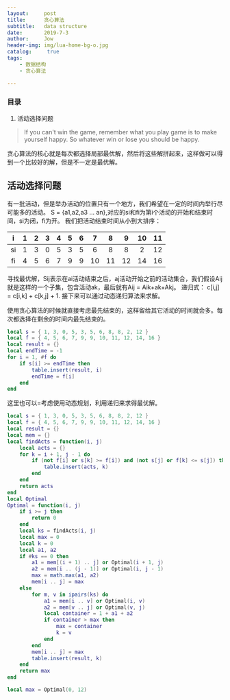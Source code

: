 ```yaml
---
layout:     post
title:      贪心算法
subtitle:   data structure
date:       2019-7-3
author:     Jow
header-img: img/lua-home-bg-o.jpg
catalog: 	 true 
tags:
    - 数据结构
    - 贪心算法

---
```


### 目录
1. 活动选择问题


> If you can't win the game, remember what you play game is to make yourself happy. So whatever win or lose you should be happy.

贪心算法的核心就是每次都选择局部最优解，然后将这些解拼起来，这样做可以得到一个比较好的解，但是不一定是最优解。

## 活动选择问题
有一批活动，但是举办活动的位置只有一个地方，我们希望在一定的时间内举行尽可能多的活动。
S = {a1,a2,a3 ... an},对应的si和fi为第i个活动的开始和结束时间，si为闭，fi为开。
我们把活动结束时间从小到大排序：

|i|1|2|3|4|5|6|7|8|9|10|11|
|:--:|:--:|:--:|:--:|:--:|:--:|:--:|:--:|:--:|:--:|:--:|:--:|
|si|1|3|0|5|3|5|6|8|8|2|12|
|fi|4|5|6|7|9|9|10|11|12|14|16|
寻找最优解，Sij表示在ai活动结束之后，aj活动开始之前的活动集合，我们假设Aij就是这样的一个子集，包含活动ak，最后就有Aij = Aik+ak+Akj。
递归式： c[i,j] = c[i,k] + c[k,j] + 1.
接下来可以通过动态递归算法来求解。

使用贪心算法的时候就直接考虑最先结束的，这样留给其它活动的时间就会多。每次都选择在剩余的时间内最先结束的。
```lua
local s = { 1, 3, 0, 5, 3, 5, 6, 8, 8, 2, 12 }
local f = { 4, 5, 6, 7, 9, 9, 10, 11, 12, 14, 16 }
local result = {}
local endTime = -1
for i = 1, #f do
    if s[i] >= endTime then
        table.insert(result, i)
        endTime = f[i]
    end
end
```

这里也可以=考虑使用动态规划，利用递归来求得最优解。
```lua
local s = { 1, 3, 0, 5, 3, 5, 6, 8, 8, 2, 12 }
local f = { 4, 5, 6, 7, 9, 9, 10, 11, 12, 14, 16 }
local result = {}
local mem = {}
local findActs = function(i, j)
    local acts = {}
    for k = i + 1, j - 1 do
        if (not f[i] or s[k] >= f[i]) and (not s[j] or f[k] <= s[j]) then
            table.insert(acts, k)
        end
    end
    return acts
end
local Optimal
Optimal = function(i, j)
    if i >= j then
        return 0
    end
    local ks = findActs(i, j)
    local max = 0
    local k = 0
    local a1, a2
    if #ks == 0 then
        a1 = mem[(i + 1) .. j] or Optimal(i + 1, j)
        a2 = mem[i .. (j - 1)] or Optimal(i, j - 1)
        max = math.max(a1, a2)
        mem[i .. j] = max
    else
        for m, v in ipairs(ks) do
            a1 = mem[i .. v] or Optimal(i, v)
            a2 = mem[v .. j] or Optimal(v, j)
            local container = 1 + a1 + a2
            if container > max then
                max = container
                k = v
            end
        end
        mem[i .. j] = max
        table.insert(result, k)
    end
    return max
end

local max = Optimal(0, 12)
```
